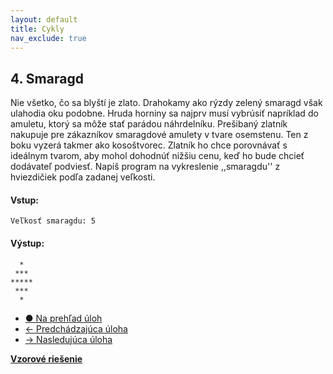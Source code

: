 ```yaml
---
layout: default
title: Cykly
nav_exclude: true
---
```


## 4. Smaragd
Nie všetko, čo sa blyští je zlato. Drahokamy ako rýzdy zelený smaragd však ulahodia oku podobne. Hruda horniny sa najprv musí vybrúsiť napríklad do amuletu, ktorý sa môže stať parádou náhrdelníku. Prešibaný zlatník nakupuje pre zákazníkov smaragdové amulety v tvare osemstenu. Ten z boku vyzerá takmer ako kosoštvorec. Zlatník ho chce porovnávať s ideálnym tvarom, aby mohol dohodnúť nižšiu cenu, keď ho bude chcieť dodávateľ podviesť. Napíš program na vykreslenie ,,smaragdu'' z hviezdičiek podľa zadanej veľkosti.

#### Vstup:
```
Veľkosť smaragdu: 5
```

#### Výstup:
```
  *
 ***
*****
 ***
  *
```

- [&#9679; Na prehľad úloh](/zbierka-uloh.html)
- [&larr; Predchádzajúca úloha](/coding/beginner/3-chapter/3.html)
- [&rarr; Nasledujúca úloha](/coding/beginner/3-chapter/5.html)

[**Vzorové riešenie**](/coding/beginner/3-chapter/4-solve.html)
